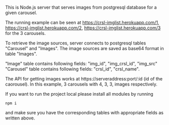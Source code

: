 
This is Node.js server that serves images from postgresql database for a given carousel. 

The running example can be seen at  https://crsl-imglist.herokuapp.com/1, 
                                    https://crsl-imglist.herokuapp.com/2,
                                    https://crsl-imglist.herokuapp.com/3
for the 3 carousels. 

To retrieve the image sources, server connects to postgresql tables "Carousel" and "Images". 
The image sources are saved as base64 format in table "Images".


"Image" table contains following fields: "img_id", "img_crsl_id", "img_src"
"Carousel" table contains following fields: "crsl_id", "crsl_name".


The API for getting images works at https://serveraddress:port/:id (id of the caorousel). In this example, 3 carousels with 4, 3, 3, images
respectively. 

If you want to run the project local please install all modules by running
```
npm i
```
and make sure you have the corresponding tables with appropriate fields as written above.

